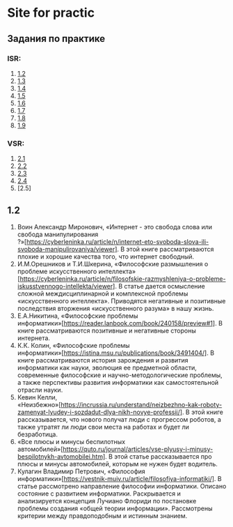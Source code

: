 # Site for practic
## Задания по практике
### ISR:
1. [1.2](#EX1.2)
2. [1.3](#EX1.3)
3. [1.4](#EX1.4)
4. [1.5](#EX1.5)
5. [1.6](#EX1.6)
6. [1.7](#EX1.7)
7. [1.8](#EX1.8)
8. [1.9](#EX1.9)

### VSR:
1. [2.1](#EX2.1)
2. [2.2](#EX2.2)
3. [2.3](#EX2.3)
4. [2.4](#EX2.4)
5. [2.5]

## <a id = "EX1.2"></a> 1.2 ##
1) Воин Александр Миронович, «Интернет - это свобода слова или свобода манипулирования ?»[https://cyberleninka.ru/article/n/internet-eto-svoboda-slova-ili-svoboda-manipulirovaniya/viewer]. В этой книге рассматриваются плохие и хорошие качества того, что интернет свободный. 
2) И.М.Орешников и Т.И.Шкерина, «Философские размышления о проблеме искусственного интеллекта» [https://cyberleninka.ru/article/n/filosofskie-razmyshleniya-o-probleme-iskusstvennogo-intellekta/viewer]. В статье дается осмысление сложной междисциплинарной и комплексной проблемы «искусственного интеллекта». Приводятся негативные и позитивные последствия вторжения «искусственного разума» в нашу жизнь.
3) Е.А.Никитина, «Философские проблемы информатики»[https://reader.lanbook.com/book/240158/preview#1]. В книге рассматриваются позитивные и негативные стороны интернета. 
4) К.К. Колин, «Философские проблемы информатики»[https://istina.msu.ru/publications/book/3491404/]. В книге рассматриваются история зарождения и развития информатики как науки, эволюция ее предметной области, современные философские и научно-методологические проблемы, а также перспективы развития информатики как самостоятельной отрасли науки.
5) Кевин Келли, «Неизбежно»[https://incrussia.ru/understand/neizbezhno-kak-roboty-zamenyat-lyudey-i-sozdadut-dlya-nikh-novye-professii/]. В этой книге рассказывается, что нового получат люди с прогрессом роботов, а также утратят ли люди свои места на работах и будет ли безработица.
6) «Все плюсы и минусы беспилотных автомобилей»[https://quto.ru/journal/articles/vse-plyusy-i-minusy-bespilotnykh-avtomobilei.htm]. В этой статье рассказывается про плюсы и минусы автомобилей, которым не нужен будет водитель.
7) Кулагин Владимир Петрович, «Философия информатики»[https://vestnik-muiv.ru/article/filosofiya-informatiki/]. В статье рассмотрено направление философии информатики. Описано состояние с развитием информатики. Раскрывается и анализируется концепция Лучиано Флориди по постановке проблемы создания «общей теории информации». Рассмотрены критерии между правдоподобным и истинным знанием.
